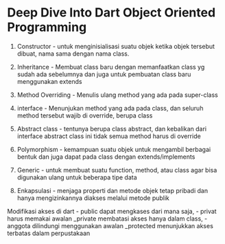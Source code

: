 # Deep Dive Into Dart Object Oriented Programming

1. Constructor - untuk menginisialisasi suatu objek ketika objek tersebut dibuat, nama sama dengan nama class.

2. Inheritance - Membuat class baru dengan memanfaatkan class yg sudah ada sebelumnya dan juga untuk pembuatan class baru menggunakan extends

3. Method Overriding - Menulis ulang method yang ada pada super-class

4. interface - Menunjukan method yang ada pada class, dan seluruh method tersebut wajib di override, berupa class

5. Abstract class - tentunya berupa class abstract, dan kebalikan dari interface abstract class ini tidak semua method harus di override

6. Polymorphism - kemampuan suatu objek untuk mengambil berbagai bentuk dan juga dapat pada class dengan extends/implements

7. Generic - untuk membuat suatu function, method, atau class agar bisa digunakan ulang untuk beberapa tipe data

8. Enkapsulasi - menjaga properti dan metode objek tetap pribadi dan hanya mengizinkannya diakses melalui metode publik

Modifikasi akses di dart - public dapat mengkases dari mana saja, - privat harus memakai awalan _private membatasi akses hanya dalam class, - anggota dilindungi menggunakan awalan _protected menunjukkan akses terbatas dalam perpustakaan


